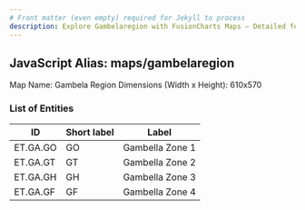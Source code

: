 ```yaml
---
# Front matter (even empty) required for Jekyll to process
description: Explore Gambelaregion with FusionCharts Maps – Detailed features for seamless integration. Try now & enhance your data visualization today! 
---
```


## JavaScript Alias: maps/gambelaregion

Map Name: Gambela Region
Dimensions (Width x Height): 610x570





### List of Entities

ID | Short label | Label
---|---|---|
ET.GA.GO|GO|Gambella Zone 1
ET.GA.GT|GT|Gambella Zone 2
ET.GA.GH|GH|Gambella Zone 3
ET.GA.GF|GF|Gambella Zone 4